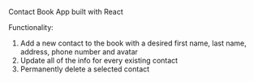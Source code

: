 Contact Book App built with React

Functionality:
1. Add a new contact to the book with a desired first name, last name, address, phone number and avatar
2. Update all of the info for every existing contact
3. Permanently delete a selected contact